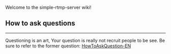 Welcome to the simple-rtmp-server wiki!

## **How to ask questions** 
***



Questioning is an art, Your question is really not recruit people to be see. Be sure to refer to the former question: [HowToAskQuestion-EN](https://github.com/winlinvip/simple-rtmp-server/wiki/HowToAskQuestion-EN)